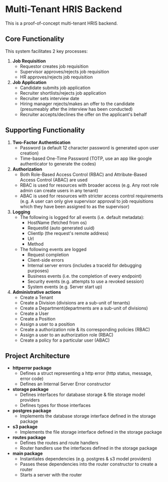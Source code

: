 # Multi-Tenant HRIS Backend

This is a proof-of-concept multi-tenant HRIS backend.

## Core Functionality

This system facilitates 2 key processes:
1. **Job Requisition**
   * Requestor creates job requisition
   * Supervisor approves/rejects job requisition
   * HR approves/rejects job requisition
2. **Job Application**
   * Candidate submits job application
   * Recruiter shortlists/rejects job application
   * Recruiter sets interview date
   * Hiring manager rejects/makes an offer to the candidate (presumeably after the interview has been conducted)
   * Recruiter accepts/declines the offer on the applicant's behalf

## Supporting Functionality

1. **Two-Factor Authentication**
   * Password (a default 12 character password is generated upon user creation)
   * Time-based One-Time Password (TOTP, use an app like google authenticator to generate the codes)
2. **Authorization**
   * Both Role-Based Access Control (RBAC) and Attribute-Based Access Control (ABAC) are used
   * RBAC is used for resources with broader access (e.g. Any root role admin can create users in any tenant)
   * ABAC is used for resources with stricter access control requirements (e.g. A user can only give supervisor approval to job requisitions which they have been assigned to as the supervisor)
3. **Logging**
   * The following is logged for all events (i.e. default metadata):
     * HostName (fetched from os)
     * RequestId (auto generated uuid)
     * ClientIp (the request's remote address)
     * Url
     * Method
   * The following events are logged
     * Request completion
     * Client-side errors
     * Internal server errors (includes a traceId for debugging purposes)
     * Business events (i.e. the completion of every endpoint)
     * Security events (e.g. attempts to use a revoked session)
     * System events (e.g. Server start up)
4. **Administrative actions**
   * Create a Tenant
   * Create a Division (divisions are a sub-unit of tenants)
   * Create a Department(departments are a sub-unit of divisions)
   * Create a User
   * Create a Position
   * Assign a user to a position
   * Create a authorization role & its corresponding policies (RBAC)
   * Assign a user to an authorization role (RBAC)
   * Create a policy for a particular user (ABAC)

## Project Architecture
 * **httperror package**
   * Defines a struct representing a http error (http status, message, error code)
   * Defines an Internal Server Error constructor
 * **storage package**
   * Defines interfaces for database storage & file storage model providers
   * Defines types for those interfaces
 * **postgres package**
   * Implements the database storage interface defined in the storage package
 * **s3 package**
   * Implements the file storage interface defined in the storage package
 * **routes package**
   * Defines the routes and route handlers
   * Router handlers use the interfaces defined in the storage package
 * **main package**
   * Instantiates dependencies (e.g. postgres & s3 model providers)
   * Passes these dependencies into the router constructor to create a router
   * Starts a server with the router